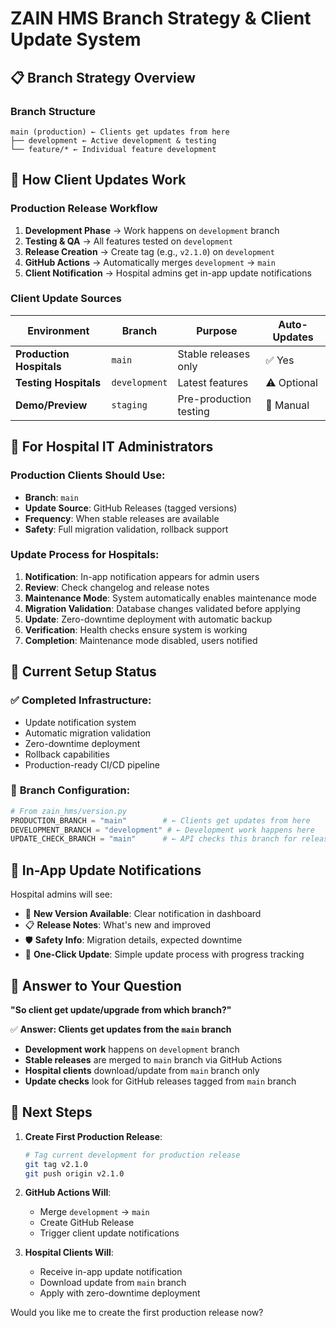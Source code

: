 # ZAIN HMS Branch Strategy & Client Update System

## 📋 **Branch Strategy Overview**

### **Branch Structure**
```
main (production) ← Clients get updates from here
├── development ← Active development & testing
└── feature/* ← Individual feature development
```

## 🔄 **How Client Updates Work**

### **Production Release Workflow**

1. **Development Phase** → Work happens on `development` branch
2. **Testing & QA** → All features tested on `development`
3. **Release Creation** → Create tag (e.g., `v2.1.0`) on `development`
4. **GitHub Actions** → Automatically merges `development` → `main`
5. **Client Notification** → Hospital admins get in-app update notifications

### **Client Update Sources**

| Environment | Branch | Purpose | Auto-Updates |
|-------------|---------|---------|--------------|
| **Production Hospitals** | `main` | Stable releases only | ✅ Yes |
| **Testing Hospitals** | `development` | Latest features | ⚠️ Optional |
| **Demo/Preview** | `staging` | Pre-production testing | 🔄 Manual |

## 🏥 **For Hospital IT Administrators**

### **Production Clients Should Use:**
- **Branch**: `main` 
- **Update Source**: GitHub Releases (tagged versions)
- **Frequency**: When stable releases are available
- **Safety**: Full migration validation, rollback support

### **Update Process for Hospitals:**
1. **Notification**: In-app notification appears for admin users
2. **Review**: Check changelog and release notes
3. **Maintenance Mode**: System automatically enables maintenance mode
4. **Migration Validation**: Database changes validated before applying
5. **Update**: Zero-downtime deployment with automatic backup
6. **Verification**: Health checks ensure system is working
7. **Completion**: Maintenance mode disabled, users notified

## 🚀 **Current Setup Status**

### ✅ **Completed Infrastructure:**
- Update notification system
- Automatic migration validation
- Zero-downtime deployment
- Rollback capabilities
- Production-ready CI/CD pipeline

### 🔧 **Branch Configuration:**
```python
# From zain_hms/version.py
PRODUCTION_BRANCH = "main"        # ← Clients get updates from here
DEVELOPMENT_BRANCH = "development" # ← Development work happens here
UPDATE_CHECK_BRANCH = "main"      # ← API checks this branch for releases
```

## 📱 **In-App Update Notifications**

Hospital admins will see:
- 🔔 **New Version Available**: Clear notification in dashboard
- 📋 **Release Notes**: What's new and improved
- 🛡️ **Safety Info**: Migration details, expected downtime
- 🎯 **One-Click Update**: Simple update process with progress tracking

## 🎯 **Answer to Your Question**

**"So client get update/upgrade from which branch?"**

✅ **Answer: Clients get updates from the `main` branch**

- **Development work** happens on `development` branch
- **Stable releases** are merged to `main` branch via GitHub Actions
- **Hospital clients** download/update from `main` branch only
- **Update checks** look for GitHub releases tagged from `main` branch

## 🔄 **Next Steps**

1. **Create First Production Release**:
   ```bash
   # Tag current development for production release
   git tag v2.1.0
   git push origin v2.1.0
   ```

2. **GitHub Actions Will**:
   - Merge `development` → `main`
   - Create GitHub Release
   - Trigger client update notifications

3. **Hospital Clients Will**:
   - Receive in-app update notification
   - Download update from `main` branch
   - Apply with zero-downtime deployment

Would you like me to create the first production release now?